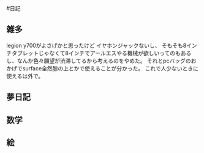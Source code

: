 #日記
## 雑多
legion y700がよさげかと思ったけど
イヤホンジャックないし、
そもそも8インチタブレットじゃなくて8インチでアールエスやる機械が欲しいってのもあるし、なんか色々願望が渋滞してるから考えるのをやめた。
それとpcバッグのおかげでsurface全然膝の上とかで使えることが分かった。
これで人少ないときに使えるは外で。




## 夢日記

## 数学


## 絵